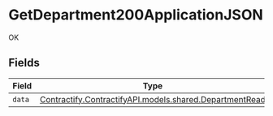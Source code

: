 # GetDepartment200ApplicationJSON

OK


## Fields

| Field                                                                                            | Type                                                                                             | Required                                                                                         | Description                                                                                      |
| ------------------------------------------------------------------------------------------------ | ------------------------------------------------------------------------------------------------ | ------------------------------------------------------------------------------------------------ | ------------------------------------------------------------------------------------------------ |
| `data`                                                                                           | [Contractify.ContractifyAPI.models.shared.DepartmentRead](../../models/shared/DepartmentRead.md) | :heavy_minus_sign:                                                                               | N/A                                                                                              |